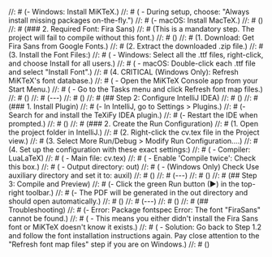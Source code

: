//: # (- Windows: Install MiKTeX.)
//: # ( - During setup, choose: "Always install missing packages on-the-fly.")
//: # (- macOS: Install MacTeX.)
//: # ()
//: # (### 2. Required Font: Fira Sans)
//: # (This is a mandatory step. The project will fail to compile without this font.)
//: # ()
//: # (1. Download: Get Fira Sans from Google Fonts.)
//: # (2. Extract the downloaded .zip file.)
//: # (3. Install the Font Files:)
//: # ( - Windows: Select all the .ttf files, right-click, and choose Install for all users.)
//: # ( - macOS: Double-click each .ttf file and select "Install Font".)
//: # (4. CRITICAL (Windows Only): Refresh MiKTeX's font database.)
//: # ( - Open the MiKTeX Console app from your Start Menu.)
//: # ( - Go to the Tasks menu and click Refresh font map files.)
//: # ()
//: # (---)
//: # ()
//: # (## Step 2: Configure IntelliJ IDEA)
//: # ()
//: # (### 1. Install Plugin)
//: # (- In IntelliJ, go to Settings > Plugins.)
//: # (- Search for and install the TeXiFy IDEA plugin.)
//: # (- Restart the IDE when prompted.)
//: # ()
//: # (### 2. Create the Run Configuration)
//: # (1. Open the project folder in IntelliJ.)
//: # (2. Right-click the cv.tex file in the Project view.)
//: # (3. Select More Run/Debug > Modify Run Configuration....)
//: # (4. Set up the configuration with these exact settings:)
//: # ( - Compiler: LuaLaTeX)
//: # ( - Main file: cv.tex)
//: # ( - Enable 'Compile twice': Check this box.)
//: # ( - Output directory: out)
//: # ( - (Windows Only) Check Use auxiliary directory and set it to: auxil)
//: # ()
//: # (---)
//: # ()
//: # (## Step 3: Compile and Preview)
//: # (- Click the green Run button (▶) in the top-right toolbar.)
//: # (- The PDF will be generated in the out directory and should open automatically.)
//: # ()
//: # (---)
//: # ()
//: # (## Troubleshooting)
//: # (- Error: Package fontspec Error: The font "FiraSans" cannot be found.)
//: # ( - This means you either didn't install the Fira Sans font or MiKTeX doesn't know it exists.)
//: # ( - Solution: Go back to Step 1.2 and follow the font installation instructions again. Pay close attention to the "Refresh font map files" step if you are on Windows.)
//: # ()

[//]: # (//: # &#40;---&#41;)